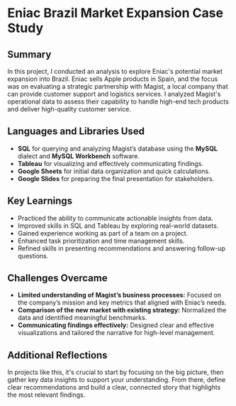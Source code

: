# Eniac Brazil Market Expansion Case Study
## Summary
In this project, I conducted an analysis to explore Eniac's potential market expansion into Brazil. Eniac sells Apple products in Spain, and the focus was on evaluating a strategic partnership with Magist, a local company that can provide customer support and logistics services. I analyzed Magist's operational data to assess their capability to handle high-end tech products and deliver high-quality customer service.
## Languages and Libraries Used
- **SQL** for querying and analyzing Magist’s database using the **MySQL** dialect and **MySQL Workbench** software.
- **Tableau** for visualizing and effectively communicating findings.
- **Google Sheets** for initial data organization and quick calculations.
- **Google Slides** for preparing the final presentation for stakeholders.
## Key Learnings
- Practiced the ability to communicate actionable insights from data.
- Improved skills in SQL and Tableau by exploring real-world datasets.
- Gained experience working as part of a team on a project.
- Enhanced task prioritization and time management skills.
- Refined skills in presenting recommendations and answering follow-up questions.
## Challenges Overcame
- **Limited understanding of Magist’s business processes:** Focused on the company’s mission and key metrics that aligned with Eniac’s needs.
- **Comparison of the new market with existing strategy:** Normalized the data and identified meaningful benchmarks.
- **Communicating findings effectively:** Designed clear and effective visualizations and tailored the narrative for high-level management.
## Additional Reflections
In projects like this, it's crucial to start by focusing on the big picture, then gather key data insights to support your understanding. From there, define clear recommendations and build a clear, connected story that highlights the most relevant findings.
